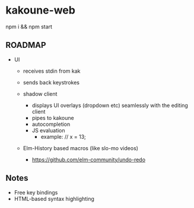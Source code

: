 # kakoune-web

npm i && npm start

## ROADMAP
- UI
  - receives stdin from kak
  - sends back keystrokes

  - shadow client
    - displays UI overlays (dropdown etc)  seamlessly with the editing client
    - pipes to kakoune
    - autocompletion
    - JS evaluation
      - example: // x = 13; 
  - Elm-History based macros (like slo-mo videos)
    - https://github.com/elm-community/undo-redo

## Notes
- Free key bindings
- HTML-based syntax highlighting
